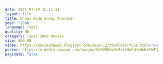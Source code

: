 ```yaml
---
date: 2021-07-29 15:17:11
layout: film
title: Unnai Kodu Ennai Tharuven
year: "2000"
language: Tamil
quality: HD
category: Tamil 2000 Movies
size: 500 MB
video: https://moviesdaweb.blogspot.com/2020/12/download-file.html#?o=9d67bb4cc31291fc12a6a8f8a03c8a5b3bc655e2bfe001c5bdcec2841fb2a9e796df616a3a7381160842b6d099637f5f3d2e14540be46f4f70a4441cffbfd37ea9deb7a180a3448c479f845fb346d1063aff57bee25298e56ceb59da61aee7e95df796ec09137d75a0451feb25992f97c51b10216b15e73ba0f6a11b90143a0a41e97fbc6cc87ac7ebfc2b5fbc8e0c6f5e0f43508ec9bc552100f29ed35f47af87dc9f6e9f2a59339f7afc54b74b64e3f699e54337ed776d2673d8d4915a9a2e39e3d427fb1a2375
poster: https://m.media-amazon.com/images/M/MV5BNzMzMzZkMWYtMzNmNi00MTA1LWJkNzctNjE3NDEwOTkzOThhXkEyXkFqcGdeQXVyMzYxOTQ3MDg@._V1_UY1200_CR103,0,630,1200_AL_.jpg
paginate: false
---
```

